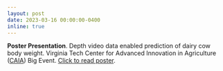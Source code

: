 ```yaml
---
layout: post
date: 2023-03-16 00:00:00-0400
inline: true
---
```

<strong>Poster Presentation</strong>. Depth video data enabled prediction of dairy cow body weight. Virginia Tech Center for Advanced Innovation in Agriculture ([CAIA](https://caia.cals.vt.edu/)) Big Event.
<a href="/assets/pdf/CAIA_2023_big_event_Ye.pdf">Click to read poster</a>.



